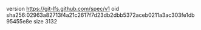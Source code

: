 version https://git-lfs.github.com/spec/v1
oid sha256:02963a82713f4a21c2617f7d23db2dbb5372aceb0211a3ac303fe1db95455e8e
size 3132
